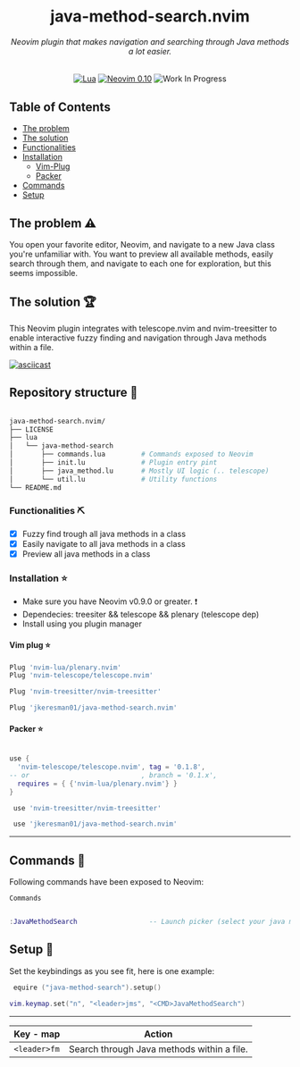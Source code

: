 <div align="center">

  <h1>java-method-search.nvim</h1>
  <h6>Neovim plugin that makes navigation and searching through Java methods a lot easier.</h6>

[![Lua](https://img.shields.io/badge/Lua-blue.svg?style=for-the-badge&logo=lua)](http://www.lua.org)
[![Neovim 0.10](https://img.shields.io/badge/Neovim%200.10-green.svg?style=for-the-badge&logo=neovim)](https://neovim.io)
![Work In Progress](https://img.shields.io/badge/Work%20In%20Progress-orange?style=for-the-badge)

</div>

## Table of Contents

- [The problem](#problem)
- [The solution](#solution)
- [Functionalities](#functionalities)
- [Installation](#installation)
    - [Vim-Plug](#vimplug)
    - [Packer](#packer)
- [Commands](#commands)
- [Setup](#setup)

## The problem :warning: <a name="problem"></a>  ##

You open your favorite editor, Neovim, and navigate to a new Java class you're unfamiliar with. You want to preview all available methods, easily search through them, and navigate to each one for exploration, but this seems impossible. 

## The solution :trophy: <a name="solution"></a>  ##

This Neovim plugin integrates with telescope.nvim and nvim-treesitter to enable interactive fuzzy finding and navigation through Java methods within a file.

[![asciicast](https://asciinema.org/a/0V6bFRxWP7EZNorV8Z0FPfuss.svg)](https://asciinema.org/a/0V6bFRxWP7EZNorV8Z0FPfuss)

## Repository structure :open_file_folder: <a name="repo"></a> ##
```bash

java-method-search.nvim/
├── LICENSE
├── lua
│   └── java-method-search
│       ├── commands.lua         # Commands exposed to Neovim
│       ├── init.lu              # Plugin entry pint
│       ├── java_method.lu       # Mostly UI logic (.. telescope)
│       └── util.lu              # Utility functions
└── README.md

```

### Functionalities :pick: <a name="functionalities"></a> ###

- [x] Fuzzy find trough all java methods in a class
- [x] Easily navigate to all java methods in a class
- [x] Preview all java methods in a class

### Installation :star:  <a name="installation"></a> ###
* Make sure you have Neovim v0.9.0 or greater. :exclamation:
* Dependecies: treesiter && telescope && plenary (telescope dep)
* Install using you plugin manager


#### Vim plug :star:  <a name="vimplug"></a> ####

```lua
Plug 'nvim-lua/plenary.nvim'
Plug 'nvim-telescope/telescope.nvim'

Plug 'nvim-treesitter/nvim-treesitter'

Plug 'jkeresman01/java-method-search.nvim'
```

#### Packer :star:  <a name="packer"></a> ####

```lua

use {
  'nvim-telescope/telescope.nvim', tag = '0.1.8',
-- or                            , branch = '0.1.x',
  requires = { {'nvim-lua/plenary.nvim'} }
}

 use 'nvim-treesitter/nvim-treesitter'

 use 'jkeresman01/java-method-search.nvim'
```
***


## Commands :musical_keyboard: <a name="commands"></a> ##

Following commands have been exposed to Neovim:

`Commands`  
```lua

:JavaMethodSearch                  -- Launch picker (select your java method and navigate to it)

```

## Setup :musical_keyboard: <a name="setup"></a> ##

Set the keybindings as you see fit, here is one example:

```lua
 equire ("java-method-search").setup()

vim.keymap.set("n", "<leader>jms", "<CMD>JavaMethodSearch")

```
***

| Key - map     | Action                                                             |
|---------------|--------------------------------------------------------------------|
| `<leader>fm`  | Search through Java methods within a file.                         |

